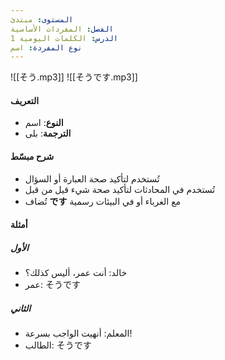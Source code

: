 ```yaml
---
المستوى: مبتدئ
الفصل: المفردات الأساسية
الدرس: الكلمات اليومية 1
نوع المفردة: اسم
---
```


![[そう.mp3]]
![[そうです.mp3]]

#### التعريف

- **النوع**: اسم
- **الترجمة**: بلى

#### شرح مبسّط

- تُستخدم لتأكيد صحة العبارة أو السؤال
- تُستخدم في المحادثات لتأكيد صحة شيء قيل من قبل
- تُضاف **です** مع الغرباء أو في البيئات رسمية

#### أمثلة

##### الأول

- خالد: أنت عمر، أليس كذلك؟
- عمر: そうです

##### الثاني

- المعلم: أنهيت الواجب بسرعة!
- الطالب: そうです
